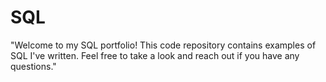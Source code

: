 # SQL

"Welcome to my SQL portfolio! This code repository contains examples of SQL I've written. Feel free to take a look and reach out if you have any questions."
